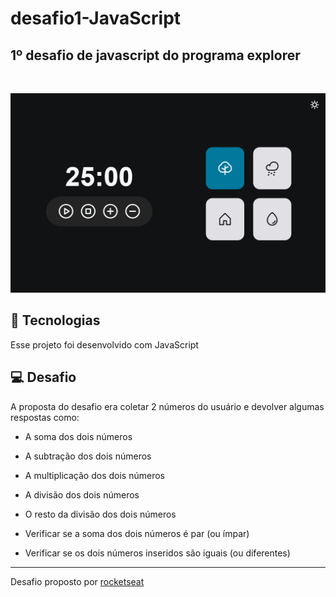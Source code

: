 # desafio1-JavaScript

## 1º desafio de javascript do programa explorer
<br>


![apresentacão do desafio](assets/desktop.png)

## 🚀 Tecnologias

Esse projeto foi desenvolvido com JavaScript

## 💻 Desafio

A proposta do desafio era coletar 2 números do usuário e devolver algumas respostas como:

- A soma dos dois números
- A subtração dos dois números
- A multiplicação dos dois números
- A divisão dos dois números
- O resto da divisão dos dois números

- Verificar se a soma dos dois números é par (ou ímpar)
- Verificar se os dois números inseridos são iguais (ou diferentes)

---

Desafio proposto por [rocketseat](https://https://www.rocketseat.com.br/)
